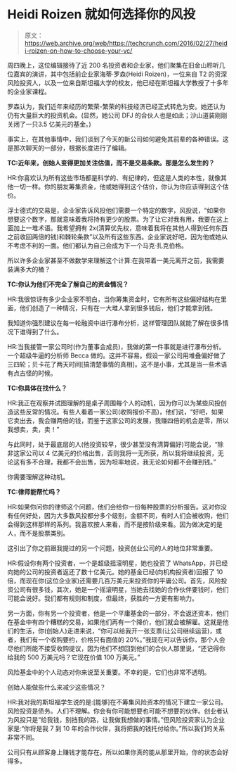 # Heidi Roizen 就如何选择你的风投

> 原文：<https://web.archive.org/web/https://techcrunch.com/2016/02/27/heidi-roizen-on-how-to-choose-your-vc/>

周四晚上，这位编辑接待了近 200 名投资者和企业家，他们聚集在旧金山聆听几位嘉宾的演讲，其中包括前企业家海蒂·罗森(Heidi Roizen)，一位来自 T2 的资深风险投资人，以及一位来自斯坦福大学的校友，他已经在斯坦福大学教授了十多年的企业家课程。

罗森认为，我们近年来经历的繁荣-繁荣的科技经济已经正式转危为安。她还认为仍有大量巨大的投资机会。(显然，她公司 DFJ 的合伙人也是如此；沙山道装刚刚关闭了一只3.5 亿美元的基金。)

事实上，在其他事情中，我们谈到了今天的新公司如何避免其前辈的各种错误。这是那次聊天的一部分，根据长度进行了编辑。

**TC:近年来，创始人变得更加关注估值，而不是交易条款。那是怎么发生的？**

HR:你喜欢认为所有这些市场都是科学的、有纪律的，但这是人类的本性，就像其他一切一样。你的朋友筹集资金，他或她得到这个估价，你认为你应该得到这个估价。

浮士德式的交易是，企业家告诉风投他们需要一个特定的数字，风投说，“如果你想要这个数字，那就意味着我将持有更少的股票。为了让它对我有用，我要在这上面加上一堆术语。我希望拥有 2x(清算优先权，意味着我将在其他人得到任何东西之前收回两倍的钱)和棘轮条款”以及所有这些东西。企业家说好吧，因为他或她从不考虑不利的一面。他们都认为自己会成为下一个马克·扎克伯格。

所以许多企业家甚至不做数学来理解这个计算:在我带着一美元离开之前，我需要装满多大的桶？

**TC:你认为他们不完全了解自己的资金情况？**

HR:我很惊讶有多少企业家不明白，当你筹集资金时，它有所有这些偏好结构在里面，他们创造了一种情况，只有在一大堆人拿到很多钱后，他们才能拿到钱。

我知道你强烈建议在每一轮融资中进行瀑布分析，这样管理团队就能了解在很多情况下谁得到了什么。

HR:当我接管一家公司时(作为董事会成员)，我做的第一件事就是进行瀑布分析。一个超级牛逼的分析师 Becca 做的。这并不容易。假设一家公司用堆叠偏好做了三四轮；贝卡花了两天时间[搞清楚事情的真相]。这不是小事，尤其是当一些术语有点古怪的时候。

**TC:你具体在找什么？**

HR:我正在观察并试图理解的是桌子周围每个人的动机，因为你可以为某些风投创造这些反常的情况。有些人看着一家公司(收购报价不高)，他们说，“好吧，如果它卖出去，我会赚两倍的钱，而鉴于这家公司的发展，我赚四倍的机会是零，所以我想卖，卖，卖！”

与此同时，处于最底层的人(他投资较早，很少甚至没有清算偏好)可能会说，“除非这家公司以 4 亿美元的价格出售，否则我将一无所获，所以我将继续投资，无论这有多不合理，我都不会出售，因为坦率地说，我无论如何都不会赚到钱。”

你需要理解这种动机。

**TC:律师能帮忙吗？**

HR:如果你问你的律师这个问题，他们会给你一份每种股票的分析报告。这对你没有任何好处，因为大多数风投都分多个级别，金额不同，有时人们会被收购，他们会得到这样那样的系列。我喜欢按人来看，而不是按阶级来看。因为做决定的是人，而不是股票类别。

这引出了你之前跟我提过的另一个问题，投资创业公司的人的地位非常重要。

HR:假设你有两个投资者，一个是超级摇滚明星，她也投资了 WhatsApp，并已经向她的公司的投资者返还了数十亿美元。她的基金已经(向机构投资者)回报了 10 倍，而现在你(这位企业家)还需要几百万美元来投资你的平庸公司。首先，风险投资公司有很多钱，其次，她是一个摇滚明星，当她去找她的合作伙伴要钱时，他们可能会说好。我们都有规则和制度，但最终，获胜的一方更有影响力。

另一方面，你有另一个投资者，他是一个平庸基金的一部分，不会返还资本，他们在基金中有四个糟糕的交易，如果他们再有一个降价，他们就会被解雇。这就是他们的生活，你(创始人)走进来说，“你可以给我开一张支票(让公司继续运营)，或者，我们有一个收购要约，价格只有面值的 20%。”我现在可以告诉你，那个人会尽他们所能不接受收购提议，因为他们不想回到他们的合伙人那里说，“还记得你给我的 500 万美元吗？它现在价值 100 万美元。”

风险基金中的个人动态对你来说至关重要。不幸的是，它们也非常不透明。

创始人能做些什么来减少这些情况？

HR:我对我的斯坦福学生说的是:[能够]在不筹集风险资本的情况下建立一家公司。风险投资是债务。人们不理解。你会有你可能想要也可能不想要的伙伴。创业者认为风投只是“给我钱，别挡我的路，让我做我想做的事情。”但风险投资家认为企业家是:“你将是我 7 到 10 年的合作伙伴，我将把我的钱托付给你。”所以我们的关系非常不同。

公司只有从顾客身上赚钱才能存在。所以如果你真的能从那里开始，你的状态会好得多。
